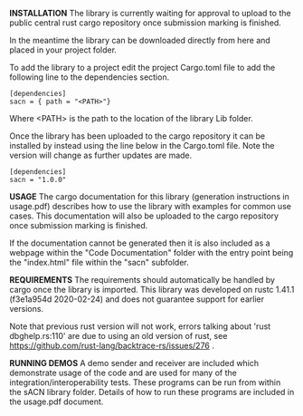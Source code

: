 ﻿**INSTALLATION**
The library is currently waiting for approval to upload to the public central rust cargo repository once submission marking is finished. 

In the meantime the library can be downloaded directly from here and placed in your project folder.

To add the library to a project edit the project Cargo.toml file to add the following line to the dependencies section.

    [dependencies]
    sacn = { path = "<PATH>"}
Where \<PATH\> is the path to the location of the library Lib folder.

Once the library has been uploaded to the cargo repository it can be installed by instead using the line below in the Cargo.toml file. Note the version will change as further updates are made.
 

    [dependencies]
    sacn = "1.0.0"

**USAGE**
The cargo documentation for this library (generation instructions in usage.pdf) describes how to use the library with examples for common use cases.  This documentation will also be uploaded to the cargo repository once submission marking is finished. 

If the documentation cannot be generated then it is also included as a webpage within the "Code Documentation" folder with the entry point being the "index.html" file within the "sacn" subfolder.

**REQUIREMENTS**
The requirements should automatically be handled by cargo once the library is imported. This library was developed on rustc 1.41.1 (f3e1a954d 2020-02-24) and does not guarantee support for earlier versions.

Note that previous rust version will not work, errors talking about 'rust dbghelp.rs:110' are due to using an old version of rust, see https://github.com/rust-lang/backtrace-rs/issues/276 .

**RUNNING DEMOS**
A demo sender and receiver are included which demonstrate usage of the code and are used for many of the integration/interoperability tests. These programs can be run from within the sACN library folder. Details of how to run these programs are included in the usage.pdf document.